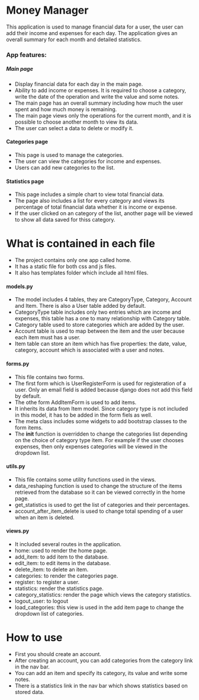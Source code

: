 # Money Manager
This application is used to manage financial data for a user, the user can add their income and expenses for each day. The application gives an overall summary for each month and detailed statistics.

### App features:
##### Main page
* Display financial data for each day in the main page.
* Ability to add income or expenses. It is required to choose a category, write the date of the operation and write the value and some notes.
* The main page has an overall summary including how much the user spent and how much money is remaining.
* The main page views only the operations for the current month, and it is possible to choose another month to view its data.
* The user can select a data to delete or modify it.

#### Categories page
* This page is used to manage the categories.
* The user can view the categories for income and expenses.
* Users can add new categories to the list.

#### Statistics page
* This page includes a simple chart to view total financial data.
* The page also includes a list for every category and views its percentage of total financial data whether it is income or expense.
* If the user clicked on an category of the list, another page will be viewed to show all data saved for thiss category.


# What is contained in each file
* The project contains only one app called home.
* It has a static file for both css and js files.
* It also has templates folder which include all html files.
#### models.py
* The model includes 4 tables, they are CategoryType, Category, Account and Item. There is also a User table added by default.
* CategoryType table includes only two entries which are income and expenses, this table has a one to many relationship with Category table.
* Category table used to store categories which are added by the user.
* Account table is used to map between the item and the user because each item must has a user.
* Item table can store an item which has five properties: the date, value, category, account which is associated with a user and notes.

#### forms.py
* This file contains two forms.
* The first form which is UserRegisterForm is used for registeration of a user. Only an email field is added because django does not add this field by default.
* The othe form AddItemForm is used to add items.
* It inherits its data from Item model. Since category type is not included in this model, it has to be added in the form fiels as well.
* The meta class includes some widgets to add bootstrap classes to the form items.
* The __init__ function is overridden to change the categories list depending on the choice of category type item. For example if the user chooses expenses, then only expenses categories will be viewed in the dropdown list.

#### utils.py
* This file contains some utility functions used in the views.
* data_reshaping function is used to change the structure of the items retrieved from the database so it can be viewed correctly in the home page.
* get_statistics is used to get the list of categories and their percentages.
* account_after_item_delete is used to change total spending of a user when an item is deleted.

#### views.py
* It included several routes in the application.
* home: used to render the home page.
* add_item: to add item to the database.
* edit_item: to edit items in the database.
* delete_item: to delete an item.
* categories: to render the categories page.
* register: to register a user.
* statistics: render the statistics page.
* category_statistics: render the page which views the category statistics.
* logout_user: to logout
* load_categories: this view is used in the add item page to change the dropdown list of categories.

# How to use
* First you should create an account.
* After creating an account, you can add categories from the category link in the nav bar.
* You can add an item and specify its category, its value and write some notes.
* There is a statistics link in the nav bar which shows statistics based on stored data.
